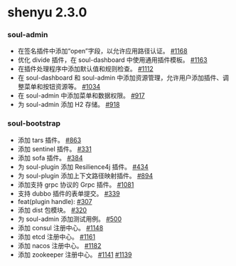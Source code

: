 # shenyu 2.3.0

### soul-admin

- 在签名插件中添加“open”字段，以允许应用路径认证。 [#1168](https://github.com/apache/shenyu/issues/1168)
- 优化 divide 插件，在 soul-dashboard 中使用通用插件模板。 [#1163](https://github.com/apache/shenyu/issues/1163)
- 在插件处理程序中添加默认值和规则检查。 [#1112](https://github.com/apache/shenyu/issues/1112)
- 在 soul-dashboard 和 soul-admin 中添加资源管理，允许用户添加插件、调整菜单和按钮资源等。 [#1034](https://github.com/apache/shenyu/issues/1034)
- 在 soul-admin 中添加菜单和数据权限。 [#917](https://github.com/apache/shenyu/issues/917)
- 为 soul-admin 添加 H2 存储。 [#918](https://github.com/apache/shenyu/pull/918)

### soul-bootstrap

- 添加 tars 插件。 [#863](https://github.com/apache/shenyu/pull/863)
- 添加 sentinel 插件。 [#331](https://github.com/apache/shenyu/pull/331)
- 添加 sofa 插件。 [#384](https://github.com/apache/shenyu/pull/384)
- 为 soul-plugin 添加 Resilience4j 插件。 [#434](https://github.com/apache/shenyu/pull/434)
- 为 soul-plugin 添加上下文路径映射插件。 [#894](https://github.com/apache/shenyu/pull/894)
- 添加支持 grpc 协议的 Grpc 插件。 [#1081](https://github.com/apache/shenyu/pull/1081)
- 支持 dubbo 插件的表单提交。 [#339](https://github.com/apache/shenyu/pull/339)
- feat(plugin handle): [#307](https://github.com/apache/shenyu/pull/307)
- 添加 dist 包模块。 [#320](https://github.com/apache/shenyu/pull/320)
- 为 soul-admin 添加测试用例。 [#500](https://github.com/apache/shenyu/pull/500)
- 添加 consul 注册中心。 [#1148](https://github.com/apache/shenyu/issues/1148)
- 添加 etcd 注册中心。 [#1161](https://github.com/apache/shenyu/pull/1161)
- 添加 nacos 注册中心。 [#1182](https://github.com/apache/shenyu/pull/1182)
- 添加 zookeeper 注册中心。 [#1141](https://github.com/apache/shenyu/pull/1141) [#1139](https://github.com/apache/shenyu/pull/1139)
```